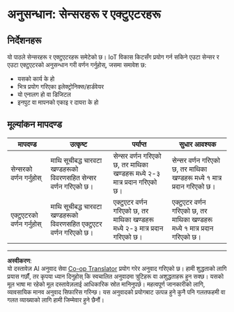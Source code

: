 <!--
CO_OP_TRANSLATOR_METADATA:
{
  "original_hash": "c5a568320b1159394108544807895337",
  "translation_date": "2025-08-27T12:45:14+00:00",
  "source_file": "1-getting-started/lessons/3-sensors-and-actuators/assignment.md",
  "language_code": "ne"
}
-->
# अनुसन्धान: सेन्सरहरू र एक्टुएटरहरू

## निर्देशनहरू

यो पाठले सेन्सरहरू र एक्टुएटरहरू समेटेको छ। IoT विकास किटसँग प्रयोग गर्न सकिने एउटा सेन्सर र एउटा एक्टुएटरको अनुसन्धान गरी वर्णन गर्नुहोस्, जसमा समावेश छ:

* यसको कार्य के हो
* भित्र प्रयोग गरिएका इलेक्ट्रोनिक्स/हार्डवेयर
* यो एनालग हो वा डिजिटल
* इनपुट वा मापनको एकाइ र दायरा के हो

## मूल्यांकन मापदण्ड

| मापदण्ड | उत्कृष्ट | पर्याप्त | सुधार आवश्यक |
| -------- | --------- | -------- | ----------------- |
| सेन्सरको वर्णन गर्नुहोस् | माथि सूचीबद्ध चारवटा खण्डहरूको विवरणसहित सेन्सर वर्णन गरिएको छ। | सेन्सर वर्णन गरिएको छ, तर माथिका खण्डहरू मध्ये २-३ मात्र प्रदान गरिएको छ। | सेन्सर वर्णन गरिएको छ, तर माथिका खण्डहरू मध्ये १ मात्र प्रदान गरिएको छ। |
| एक्टुएटरको वर्णन गर्नुहोस् | माथि सूचीबद्ध चारवटा खण्डहरूको विवरणसहित एक्टुएटर वर्णन गरिएको छ। | एक्टुएटर वर्णन गरिएको छ, तर माथिका खण्डहरू मध्ये २-३ मात्र प्रदान गरिएको छ। | एक्टुएटर वर्णन गरिएको छ, तर माथिका खण्डहरू मध्ये १ मात्र प्रदान गरिएको छ। |

---

**अस्वीकरण**:  
यो दस्तावेज़ AI अनुवाद सेवा [Co-op Translator](https://github.com/Azure/co-op-translator) प्रयोग गरेर अनुवाद गरिएको छ। हामी शुद्धताको लागि प्रयास गर्छौं, तर कृपया ध्यान दिनुहोस् कि स्वचालित अनुवादमा त्रुटिहरू वा अशुद्धताहरू हुन सक्छ। यसको मूल भाषा मा रहेको मूल दस्तावेज़लाई आधिकारिक स्रोत मानिनुपर्छ। महत्वपूर्ण जानकारीको लागि, व्यावसायिक मानव अनुवाद सिफारिस गरिन्छ। यस अनुवादको प्रयोगबाट उत्पन्न हुने कुनै पनि गलतफहमी वा गलत व्याख्याको लागि हामी जिम्मेवार हुने छैनौं।
